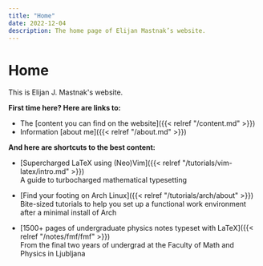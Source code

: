 ```yaml
---
title: "Home"
date: 2022-12-04
description: The home page of Elijan Mastnak’s website.
---
```


# Home

This is Elijan J. Mastnak's website.

**First time here? Here are links to:**

- The [content you can find on the website]({{< relref "/content.md" >}})
- Information [about me]({{< relref "/about.md" >}})

**And here are shortcuts to the best content:**

- [Supercharged LaTeX using (Neo)Vim]({{< relref "/tutorials/vim-latex/intro.md" >}})
  <br>
  A guide to turbocharged mathematical typesetting

- [Find your footing on Arch Linux]({{< relref "/tutorials/arch/about" >}})
  <br>
  Bite-sized tutorials to help you set up a functional work environment after a minimal install of Arch

- [1500+ pages of undergraduate physics notes typeset with LaTeX]({{< relref "/notes/fmf/fmf" >}})
  <br>
  From the final two years of undergrad at the Faculty of Math and Physics in Ljubljana
